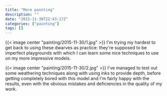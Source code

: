 ```yaml
---
title: "More painting"
description: ""
date: "2015-11-30T22:43:17Z"
categories: ["painting"]
tags: []
---
```

{{< image center "painting/2015-11-30/1.jpg" >}}
I'm trying my hardest to get back to using these dwarves as practice: they're
supposed to be imperfect playgrounds with which I can learn some nice techniques
to use on my more impressive models.

{{< image center "painting/2015-11-30/2.jpg" >}}
I've managed to test out some weathering techniques along with using inks to
provide depth, before getting completely bored with this model and I'm fairly
happy with the results, even with the obvious mistakes and deficiencies in the
quality of my work.

